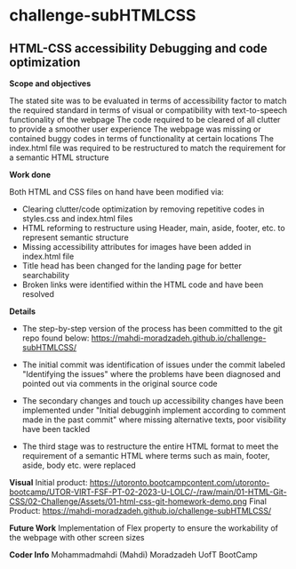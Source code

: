 # challenge-subHTMLCSS
## HTML-CSS accessibility Debugging and code optimization



**Scope and objectives**


The stated site was to be evaluated in terms of accessibility factor to match the required standard in terms of visual or compatibility with text-to-speech functionality of the webpage
The code required to be cleared of all clutter to provide a smoother user experience
The webpage was missing or contained buggy codes in terms of functionality at certain locations
The index.html file was required to be restructured to match the requirement for a semantic HTML structure



**Work done**


Both HTML and CSS files on hand have been modified via:

*   Clearing clutter/code optimization by removing repetitive codes in styles.css and index.html files
*   HTML reforming to restructure using Header, main, aside, footer, etc. to represent semantic structure
*   Missing accessibility attributes for images have been added in index.html file
*   Title head has been changed for the landing page for better searchability
*   Broken links were identified within the HTML code and have been resolved


**Details**

*   The step-by-step version of the process has been committed to the git repo found below: https://mahdi-moradzadeh.github.io/challenge-subHTMLCSS/

*   The initial commit was identification of issues under the commit labeled "Identifying the issues" where the problems have been diagnosed and pointed out via comments in the original source code
*   The secondary changes and touch up accessibility changes have been implemented under "Initial debugginh implement according to comment made in the past commit" where missing alternative texts, poor visibility have been tackled
*   The third stage was to restructure the entire HTML format to meet the requirement of a semantic HTML where terms such as main, footer, aside, body etc. were replaced

**Visual**
Initial product:
https://utoronto.bootcampcontent.com/utoronto-bootcamp/UTOR-VIRT-FSF-PT-02-2023-U-LOLC/-/raw/main/01-HTML-Git-CSS/02-Challenge/Assets/01-html-css-git-homework-demo.png
Final Product:
https://mahdi-moradzadeh.github.io/challenge-subHTMLCSS/

**Future Work**
Implementation of Flex property to ensure the workability of the webpage with other screen sizes

**Coder Info**
Mohammadmahdi (Mahdi) Moradzadeh UofT BootCamp
